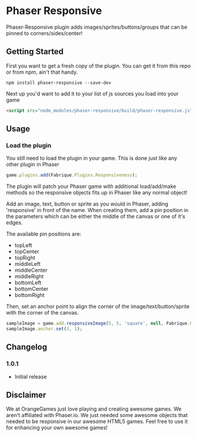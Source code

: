 Phaser Responsive
================
Phaser-Responsive plugin adds images/sprites/buttons/groups that can be pinned to corners/sides/center!

Getting Started
---------------
First you want to get a fresh copy of the plugin. You can get it from this repo or from npm, ain't that handy.
```
npm install phaser-responsive --save-dev
```

Next up you'd want to add it to your list of js sources you load into your game
```html
<script src="node_modules/phaser-responsive/build/phaser-responsive.js"></script>
```

Usage
-----

### Load the plugin

You still need to load the plugin in your game. This is done just like any other plugin in Phaser
```javascript
game.plugins.add(Fabrique.Plugins.Responsiveness);
```

The plugin will patch your Phaser game with additional load/add/make methods so the responsive objects fits up in Phaser like any normal object!


Add an image, text, button or sprite as you would in Phaser, adding 'responsive' in front of the name.
When creating them, add a pin position in the parameters which can be either the middle of the canvas or one of it's edges.


The available pin positions are:


* topLeft
* topCenter
* topRight
* middleLeft
* middleCenter
* middleRight
* bottomLeft
* bottomCenter
* bottomRight

Then, set an anchor point to align the corner of the image/text/button/sprite with the corner of the canvas.

```javascript
sampleImage = game.add.responsiveImage(5, 5, 'square', null, Fabrique.PinnedPosition.bottomRight);
sampleImage.anchor.set(1, 1);
```

Changelog
---------
### 1.0.1
* Initial release

Disclaimer
----------
We at OrangeGames just love playing and creating awesome games. We aren't affiliated with Phaser.io. We just needed some awesome objects that needed to be responsive in our awesome HTML5 games. Feel free to use it for enhancing your own awesome games!